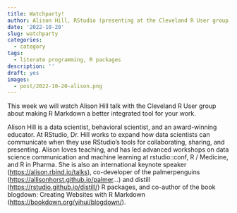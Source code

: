 ```yaml
---
title: Watchparty!
author: Alison Hill, RStudio (presenting at the Cleveland R User group)
date: '2022-10-20'
slug: watchparty
categories:
  - category
tags:
  - literate programming, R packages
description: ''
draft: yes
images:
  - post/2022-10-20-alison.png
---
```

This week we will watch Alison Hill talk with the Cleveland R User group about making R Markdown a better integrated tool for your work.

Alison Hill is a data scientist, behavioral scientist, and an award-winning educator. At RStudio, Dr. Hill works to expand how data scientists can communicate when they use RStudio’s tools for collaborating, sharing, and presenting. Alison loves teaching, and has led advanced workshops on data science communication and machine learning at rstudio::conf, R / Medicine, and R in Pharma. She is also an international keynote speaker (https://alison.rbind.io/talks), co-developer of the palmerpenguins (https://allisonhorst.github.io/palmer...) and distill (https://rstudio.github.io/distill/) R packages, and co-author of the book blogdown: Creating Websites with R Markdown (https://bookdown.org/yihui/blogdown/).